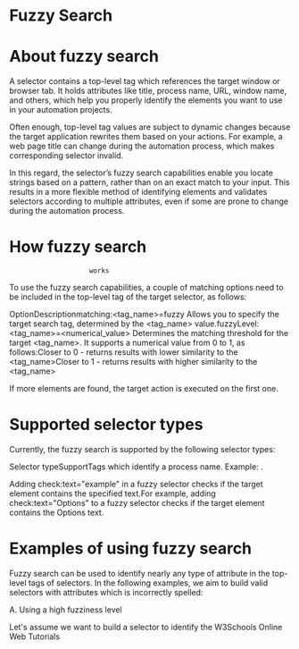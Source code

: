 ﻿# Fuzzy Search

# About fuzzy search

A selector contains a top-level tag which references the
                        target window or browser tab. It holds attributes like title, process name,
                        URL, window name, and others, which help you properly identify the elements
                        you want to use in your automation projects.

Often enough, top-level
                        tag values are subject to dynamic changes because the target application
                        rewrites them based on your actions. For example, a web page title can
                        change during the automation process, which makes corresponding selector
                        invalid.

In this regard, the selector’s fuzzy search capabilities
                        enable you locate strings based on a pattern, rather than on an exact match
                        to your input. This results in a more flexible method of identifying
                        elements and validates selectors according to multiple attributes, even if
                        some are prone to change during the automation process.

# How fuzzy search
                        works

To use the fuzzy search capabilities, a couple of matching options need to be
                        included in the top-level tag of the target selector, as follows:

OptionDescriptionmatching:<tag_name>=fuzzy
                                                  Allows you to specify the target
                                                search tag, determined by the
                                                  <tag_name> value.fuzzyLevel:<tag_name>=<numerical_value>
                                                  Determines the matching threshold for
                                                the target <tag_name>. It
                                                supports a numerical value from 0 to 1, as
                                                  follows:Closer to 0 - returns results with lower
                                                  similarity to the
                                                  <tag_name>Closer to 1 - returns results with higher
                                                  similarity to the
                                                  <tag_name>

If more elements
                        are found, the target action is executed on the first one.

# Supported selector types

Currently, the
                  fuzzy search is supported by the following selector types:

Selector typeSupport<wnd><html><webctrl><java><ctrl><uia><sap><rdp><silverlight>Tags which identify a process name.
                                                Example: <html
                                                  app="firefox.exe">.

Adding check:text="example" in a fuzzy selector checks
                              if the target element contains the specified text.For example, adding check:text="Options" to a fuzzy
                              selector checks if the target element contains the
                                    Options text.

# Examples of using fuzzy search

Fuzzy search can be used to identify nearly any type of attribute in the top-level tags of
                        selectors. In the following examples, we aim to build valid selectors with
                        attributes which is incorrectly spelled:

A. Using a high fuzziness level

Let's assume we want to build a selector to identify the
                              W3Schools Online Web Tutorials<title> attribute. For the purpose of our example,
                        the attribute is incorrectly spelled, thus making the selector
                        invalid.

<html app='firefox.exe' title='WEScho0ls Online Web Tutorials' />

To fix this, we need to introduce fuzzy search inside the <html> tag.
                        Since the attribute of interest is <title>, the
                              <tag_name> of our fuzzy search expression needs
                        to have the matching:title=fuzzy form. The mistake in our
                              <title> attribute is small, so we can use a
                        fuzziness level closer to 1. The following selector is generated, which
                        returns the correct <title> attribute, which, in this
                        case is W3Schools Online Web Tutorials:

<html app='firefox.exe' title='WEScho0ls Online Web Tutorials'
      matching:title='fuzzy' fuzzylevel:title='0.8' />

B. Using a low fuzziness level

In this second
                        example, we need to build selectors for an <aaname>
                        attribute. The target attribute is Colorpicker, but in our
                        example it is incorrectly spelled Clorker. Needless to say
                        that, with an incorrectly spelled attribute, our selector is invalid, and
                        looks something like
                        this:

<html title='W3Schools Online Web Tutorials' /> 
<webctrl aaname='Clorker' parentid='main' tag='IMG' />

The fuzzy search needs to be included in the <webctrl> tag. In this case,
                        our target is <aaname>. Since there are more mistakes
                        in the spelling of our target, we reduce the fuzziness level closer to 0, so
                        that there are greater chances of accurate detection. The following selector
                        is generated, which returns the correct <aaname>
                        attribute, which, in this case is Colorpicker:

<html title='W3Schools Online Web Tutorials' /> 
<webctrl aaname='Colorker' parentid='main' tag='IMG' matching:aaname='fuzzy' fuzzylevel:aaname='0.4' />
